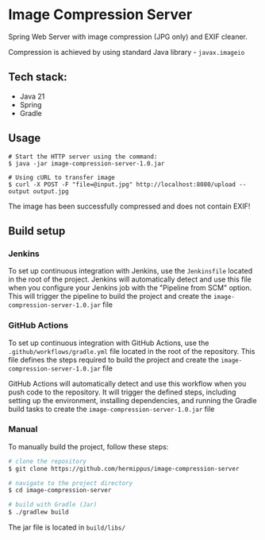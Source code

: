 # Image Compression Server
Spring Web Server with image compression (JPG only) and EXIF cleaner.

Compression is achieved by using standard Java library - `javax.imageio`

## Tech stack:
* Java 21
* Spring
* Gradle

## Usage
```
# Start the HTTP server using the command:
$ java -jar image-compression-server-1.0.jar

# Using cURL to transfer image
$ curl -X POST -F "file=@input.jpg" http://localhost:8080/upload --output output.jpg
```
The image has been successfully compressed and does not contain EXIF!


## Build setup
### Jenkins

To set up continuous integration with Jenkins, use the `Jenkinsfile` located in the root of the project. Jenkins will
automatically detect and use this file when you configure your Jenkins job with the "Pipeline from SCM" option. This
will trigger the pipeline to build the project and create the `image-compression-server-1.0.jar` file

### GitHub Actions

To set up continuous integration with GitHub Actions, use the `.github/workflows/gradle.yml` file located in the root of
the repository. This file defines the steps required to build the project and create the `image-compression-server-1.0.jar` file

GitHub Actions will automatically detect and use this workflow when you push code to the repository. It will trigger the
defined steps, including setting up the environment, installing dependencies, and running the Gradle build tasks to
create the `image-compression-server-1.0.jar` file

### Manual

To manually build the project, follow these steps:

```bash
# clone the repository
$ git clone https://github.com/hermippus/image-compression-server

# navigate to the project directory
$ cd image-compression-server

# build with Gradle (Jar)
$ ./gradlew build
```

The jar file is located in `build/libs/`
